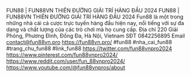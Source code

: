 FUN88 | FUN88VN THIÊN ĐƯỜNG GIẢI TRÍ HÀNG ĐẦU 2024
FUN88 | FUN88VN THIÊN ĐƯỜNG GIẢI TRÍ HÀNG ĐẦU 2024
Fun88 là một trong những nhà cái cá cược trực tuyến hàng đầu hiện nay, nổi tiếng với sự đa dạng và chất lượng của các trò chơi mà họ cung cấp.
Địa chỉ 220 Giải Phóng, Phương Đình, Đống Đa, Hà Nội, Vietnam
SĐT 0842256895
Email contact@fun88vn.pro
https://fun88vn.pro/
#fun88 #nha_cai_fun88 #trang_chu_fun88 #link_fun88
https://twitter.com/fun88vnpro2024
https://www.pinterest.com/fun88vnpro2024/
https://www.reddit.com/user/fun_88vnpro2024/
https://www.youtube.com/@fun88vnpros/about